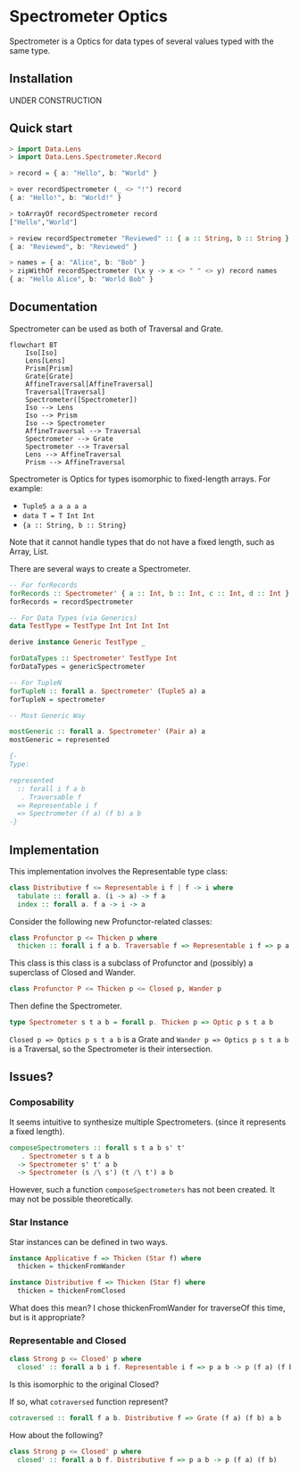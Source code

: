 # Spectrometer Optics

Spectrometer is a Optics for data types of several values typed with the same type.

## Installation

UNDER CONSTRUCTION

## Quick start

```purescript
> import Data.Lens
> import Data.Lens.Spectrometer.Record

> record = { a: "Hello", b: "World" }

> over recordSpectrometer (_ <> "!") record
{ a: "Hello!", b: "World!" }

> toArrayOf recordSpectrometer record
["Hello","World"]

> review recordSpectrometer "Reviewed" :: { a :: String, b :: String }
{ a: "Reviewed", b: "Reviewed" }

> names = { a: "Alice", b: "Bob" }
> zipWithOf recordSpectrometer (\x y -> x <> " " <> y) record names
{ a: "Hello Alice", b: "World Bob" }
```

## Documentation

Spectrometer can be used as both of Traversal and Grate.

```mermaid
flowchart BT
    Iso[Iso]
    Lens[Lens]
    Prism[Prism]
    Grate[Grate]
    AffineTraversal[AffineTraversal]
    Traversal[Traversal]
    Spectrometer([Spectrometer])
    Iso --> Lens
    Iso --> Prism
    Iso --> Spectrometer
    AffineTraversal --> Traversal
    Spectrometer --> Grate
    Spectrometer --> Traversal
    Lens --> AffineTraversal
    Prism --> AffineTraversal
```

Spectrometer is Optics for types isomorphic to fixed-length arrays. For example:

- `Tuple5 a a a a a`
- `data T = T Int Int`
- `{a :: String, b :: String}`

Note that it cannot handle types that do not have a fixed length, such as Array, List.

There are several ways to create a Spectrometer.

```purescript
-- For forRecords
forRecords :: Spectrometer' { a :: Int, b :: Int, c :: Int, d :: Int } Int
forRecords = recordSpectrometer

-- For Data Types (via Generics)
data TestType = TestType Int Int Int Int

derive instance Generic TestType _

forDataTypes :: Spectrometer' TestType Int
forDataTypes = genericSpectrometer

-- For TupleN
forTupleN :: forall a. Spectrometer' (Tuple5 a) a
forTupleN = spectrometer

-- Most Generic Way

mostGeneric :: forall a. Spectrometer' (Pair a) a
mostGeneric = represented

{-
Type:

represented
  :: forall i f a b
   . Traversable f
  => Representable i f
  => Spectrometer (f a) (f b) a b
-}
```

## Implementation

This implementation involves the Representable type class:

```purescript
class Distributive f <= Representable i f | f -> i where
  tabulate :: forall a. (i -> a) -> f a
  index :: forall a. f a -> i -> a
```

Consider the following new Profunctor-related classes:

```purescript
class Profunctor p <= Thicken p where
  thicken :: forall i f a b. Traversable f => Representable i f => p a b -> p (f a) (f b)
```

This class is this class is a subclass of Profunctor and (possibly) a superclass of Closed and Wander.

```purescript
class Profunctor P <= Thicken p <= Closed p, Wander p
```

Then define the Spectrometer.

```purescript
type Spectrometer s t a b = forall p. Thicken p => Optic p s t a b
```

`Closed p => Optics p s t a b` is a Grate and `Wander p => Optics p s t a b` is a Traversal, so the Spectrometer is their intersection.

## Issues?

### Composability

It seems intuitive to synthesize multiple Spectrometers. (since it represents a fixed length).

```purescript
composeSpectrometers :: forall s t a b s' t'
   . Spectrometer s t a b
  -> Spectrometer s' t' a b
  -> Spectrometer (s /\ s') (t /\ t') a b
```

However, such a function `composeSpectrometers` has not been created. It may not be possible theoretically.

### Star Instance

Star instances can be defined in two ways.

```purescript
instance Applicative f => Thicken (Star f) where
  thicken = thickenFromWander

instance Distributive f => Thicken (Star f) where
  thicken = thickenFromClosed
```

What does this mean?
I chose thickenFromWander for traverseOf this time, but is it appropriate?

### Representable and Closed

```purescript
class Strong p <= Closed' p where
  closed' :: forall a b i f. Representable i f => p a b -> p (f a) (f b)
```

Is this isomorphic to the original Closed?

If so, what `cotraversed` function represent?

```purescript
cotraversed :: forall f a b. Distributive f => Grate (f a) (f b) a b
```

How about the following?

```purescript
class Strong p <= Closed' p where
  closed' :: forall a b f. Distributive f => p a b -> p (f a) (f b)
```